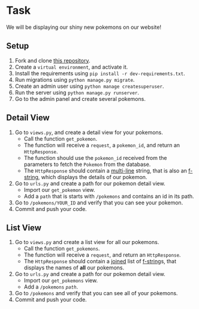 # Task

We will be displaying our shiny new pokemons on our website!

## Setup

1. Fork and clone [this repository](https://github.com/JoinCODED/TASK-Django-M4-Views-and-URLs).
2. Create a `virtual environment`, and activate it.
3. Install the requirements using `pip install -r dev-requirements.txt`.
4. Run migrations using `python manage.py migrate`.
5. Create an admin user using `python manage createsuperuser`.
6. Run the server using `python manage.py runserver`.
7. Go to the admin panel and create several pokemons.

## Detail View

1. Go to `views.py`, and create a detail view for your pokemons.
   - Call the function `get_pokemon`.
   - The function will receive a `request`, a `pokemon_id`, and return an `HttpResponse`.
   - The function should use the `pokemon_id` received from the parameters to fetch the `Pokemon` from the database.
   - The `HttpResponse` should contain a [multi-line](https://www.programiz.com/python-programming/examples/multiline-string) string, that is also an [f-string](https://realpython.com/python-f-strings/#f-strings-a-new-and-improved-way-to-format-strings-in-python), which displays the details of our pokemon.
2. Go to `urls.py` and create a path for our pokemon detail view.
   - Import our `get_pokemon` view.
   - Add a `path` that is starts with `/pokemons` and contains an id in its path.
3. Go to `/pokemons/YOUR_ID` and verify that you can see your pokemon.
4. Commit and push your code.

## List View

1. Go to `views.py` and create a list view for all our pokemons.
   - Call the function `get_pokemons`.
   - The function will receive a `request`, and return an `HttpResponse`.
   - The `HttpResponse` should contain a [joined](https://www.programiz.com/python-programming/methods/string/join) list of [f-string](https://realpython.com/python-f-strings/#f-strings-a-new-and-improved-way-to-format-strings-in-python)s, that displays the names of **all** our pokemons.
2. Go to `urls.py` and create a path for our pokemon detail view.
   - Import our `get_pokemons` view.
   - Add a `/pokemons` _`path`_.
3. Go to `/pokemons` and verify that you can see all of your pokemons.
4. Commit and push your code.
